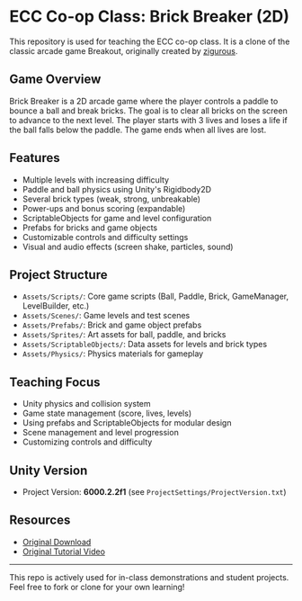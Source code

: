 
# ECC Co-op Class: Brick Breaker (2D)

This repository is used for teaching the ECC co-op class. It is a clone of the classic arcade game Breakout, originally created by [zigurous](https://github.com/zigurous/unity-brick-breaker-tutorial).

## Game Overview
Brick Breaker is a 2D arcade game where the player controls a paddle to bounce a ball and break bricks. The goal is to clear all bricks on the screen to advance to the next level. The player starts with 3 lives and loses a life if the ball falls below the paddle. The game ends when all lives are lost.

## Features
- Multiple levels with increasing difficulty
- Paddle and ball physics using Unity's Rigidbody2D
- Several brick types (weak, strong, unbreakable)
- Power-ups and bonus scoring (expandable)
- ScriptableObjects for game and level configuration
- Prefabs for bricks and game objects
- Customizable controls and difficulty settings
- Visual and audio effects (screen shake, particles, sound)

## Project Structure
- `Assets/Scripts/`: Core game scripts (Ball, Paddle, Brick, GameManager, LevelBuilder, etc.)
- `Assets/Scenes/`: Game levels and test scenes
- `Assets/Prefabs/`: Brick and game object prefabs
- `Assets/Sprites/`: Art assets for ball, paddle, and bricks
- `Assets/ScriptableObjects/`: Data assets for levels and brick types
- `Assets/Physics/`: Physics materials for gameplay

## Teaching Focus
- Unity physics and collision system
- Game state management (score, lives, levels)
- Using prefabs and ScriptableObjects for modular design
- Scene management and level progression
- Customizing controls and difficulty

## Unity Version
- Project Version: **6000.2.2f1** (see `ProjectSettings/ProjectVersion.txt`)

## Resources
- [Original Download](https://github.com/zigurous/unity-brick-breaker-tutorial/archive/refs/heads/main.zip)
- [Original Tutorial Video](https://youtu.be/RYG8UExRkhA)

---
This repo is actively used for in-class demonstrations and student projects. Feel free to fork or clone for your own learning!
